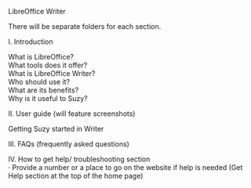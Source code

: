 
LibreOffice Writer
 
 
There will be separate folders for each section.
 
I.     Introduction
 
What is LibreOffice?  
What tools does it offer?  
What is LibreOffice Writer?  
Who should use it?  
What are its benefits?  
Why is it useful to Suzy?  

II.    User guide (will feature screenshots)  

Getting Suzy started in Writer  
 
III.  FAQs (frequently asked questions)  
 
IV.  How to get help/ troubleshooting section  
·      Provide a number or a place to go on the website if help is needed (Get Help section at the top of the home page)
 

